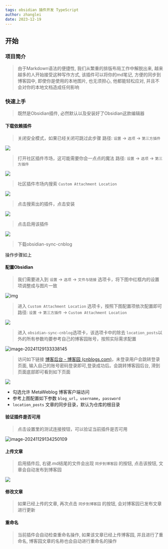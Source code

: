 ```yaml
---
tags: obsidian 插件开发 TypeScript
author: zhanglei
date: 2023-12-19
---
```


## 开始
### 项目简介
> 由于Markdown语法的便捷性, 我们从繁重的排版布局工作中解脱出来, 越来越多的人开始接受这种写作方式, 该插件可以将你的md笔记, 方便的同步到博客园中, 即使你是使用的本地图片, 也无须担心, 他都能轻松应对, 并且不会对你的本地文档造成任何影响

### 快速上手
> 既然是Obsidian插件, 必然默认以及安装好了Obsidian这款编辑器

#### 下载依赖插件
>关闭安全模式，如果已经关闭可跳过此步骤
>路径:  `设置` -> `选项` -> `第三方插件` 

![](docs/README.assets/image-20241129133029434.png)


> 打开社区插件市场，这可能需要你会一点点的魔法
> 路径:  `设置` -> `选项` -> `第三方插件` 

![](docs/README.assets/2395785-20240106094129505-2051838675.png)

> 社区插件市场内搜索 `Custom Attachment Location`

![](docs/README.assets/2395785-20240106094129424-1509849443.png)


> 点击搜索出的插件，点击安装

![](docs/README.assets/2395785-20240106094129511-1570061381.png)


> 点击启用该插件

![](docs/README.assets/2395785-20240106094129556-1782909472.png)



> 下载obsidian-sync-cnblog

操作步骤如上

#### 配置Obsidian

> 我们需要进入到 `设置` -> `选项` -> `文件与链接` 选项卡，将下图中红框内的设置项调整成与图片一致


![img](docs/README.assets/2395785-20240106094129598-143622687.png)


> 进入 `Custom Attachment Location` 选项卡，按照下图配置项依次配置即可
> 路径: `设置` -> `第三方插件` -> `Custom Attachment Location`

![](docs/README.assets/2395785-20240106094129575-618944768.png)

> 进入 `obsidian-sync-cnblog`选项卡，该选项卡中的除去 `location_posts`以外的所有参数均要参考自己的博客园账号，按照实际需求配置

![image-20241129133338145](docs/README.assets/image-20241129133338145.png)

> 访问如下链接 [博客后台 - 博客园 (cnblogs.com)](https://i.cnblogs.com/settings)，未登录用户会跳转登录页面,
> 输入自己的账号密码登录即可,登录成功后。会跳转博客园后台, 滑到页面底部即可看到如下页面

![](docs/README.assets/2395785-20240106094129545-831763769.png)

- 勾选允许 MetaWeblog 博客客户端访问
-  参考上图配置如下参数  `blog_url`，`username`，`password`
- `location_posts` 文章的同步目录，默认为仓库的根目录



#### 验证插件是否可用

> 点击设置里的测试连接按钮，可以验证当前插件是否可用

![image-20241129134250109](docs/README.assets/image-20241129134250109.png)

#### 上传文章
> 启用插件后, 右键.md结尾的文件会出现 `同步到博客园` 的按钮, 点击该按钮, 文章会自动发布到博客园

![](docs/README.assets/2395785-20240106094129598-1480273079.png)

#### 修改文章
> 如果已经上传的文章, 再次点击 `同步到博客园` 的按钮, 会对博客园已发布文章进行更新

#### 重命名
> 当前插件会自动检查重命名操作, 如果该文章已经上传博客园, 并且进行了重命名, 博客园文章的名称也会自动进行重命名的操作

